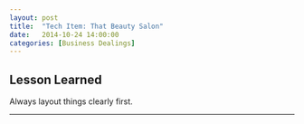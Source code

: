 ```yaml
---
layout: post
title:  "Tech Item: That Beauty Salon"
date:   2014-10-24 14:00:00
categories: [Business Dealings]
---
```



## Lesson Learned

Always layout things clearly first.


---



